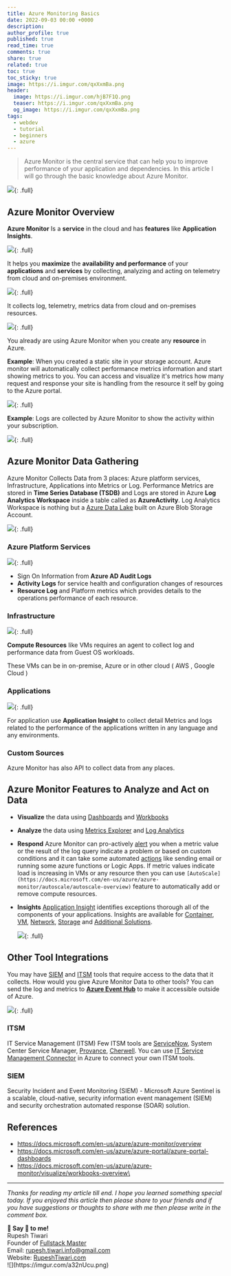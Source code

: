 ```yaml
---
title: Azure Monitoring Basics
date: 2022-09-03 00:00 +0000
description:
author_profile: true
published: true
read_time: true
comments: true
share: true
related: true
toc: true
toc_sticky: true
image: https://i.imgur.com/qxXxmBa.png
header:
  image: https://i.imgur.com/hjB7F1Q.png
  teaser: https://i.imgur.com/qxXxmBa.png
  og_image: https://i.imgur.com/qxXxmBa.png
tags:
  - webdev
  - tutorial
  - beginners
  - azure
---
```


> Azure Monitor is the central service that can help you to improve performance of your application and dependencies. In this article I will go through the basic knowledge about Azure Monitor.

![](https://i.imgur.com/FOQXz3R.png){: .full}

## Azure Monitor Overview

**Azure Monitor** Is a **service** in the cloud and has **features** like **Application Insights**.

![](https://i.imgur.com/FFPq95S.png){: .full}

It helps you **maximize** the **availability and performance** of your **applications** and **services** by collecting, analyzing and acting on telemetry from cloud and on-premises environment.

![](https://i.imgur.com/HWvAQWK.png){: .full}

It collects log, telemetry, metrics data from cloud and on-premises resources.

![](https://i.imgur.com/fpoWLBp.png){: .full}

You already are using Azure Monitor when you create any **resource** in Azure.

**Example**: When you created a static site in your storage account. Azure monitor will automatically collect performance metrics information and start showing metrics to you. You can access and visualize it's metrics how many request and response your site is handling from the resource it self by going to the Azure portal.

![](https://i.imgur.com/njxry7F.png){: .full}

**Example**: Logs are collected by Azure Monitor to show the activity within your subscription.

![](https://i.imgur.com/fjy5UJE.png){: .full}

## Azure Monitor Data Gathering

Azure Monitor Collects Data from 3 places: Azure platform services, Infrastructure, Applications into Metrics or Log. Performance Metrics are stored in **Time Series Database (TSDB)** and Logs are stored in Azure **Log Analytics Workspace** inside a table called as **AzureActivity**. Log Analytics Workspace is nothing but a [Azure Data Lake](https://docs.microsoft.com/en-us/azure/storage/blobs/data-lake-storage-introduction) built on Azure Blob Storage Account.

![](https://i.imgur.com/bRC0GHh.png){: .full}

### Azure Platform Services

![](https://i.imgur.com/EKVan5V.png){: .full}

- Sign On Information from **Azure AD Audit Logs**
- **Activity Logs** for service health and configuration changes of resources
- **Resource Log** and Platform metrics which provides details to the operations performance of each resource.

### Infrastructure

![](https://i.imgur.com/sZiz4yS.png){: .full}

**Compute Resources** like VMs requires an agent to collect log and performance data from Guest OS workloads.

These VMs can be in on-premise, Azure or in other cloud ( AWS , Google Cloud )

### Applications

![](https://i.imgur.com/sZiz4yS.png){: .full}

For application use **Application Insight** to collect detail Metrics and logs related to the performance of the applications written in any language and any environments.

### Custom Sources

Azure Monitor has also API to collect data from any places.

## Azure Monitor Features to Analyze and Act on Data

- **Visualize** the data using [Dashboards](https://docs.microsoft.com/en-us/azure/azure-portal/azure-portal-dashboards) and [Workbooks](https://docs.microsoft.com/en-us/azure/azure-monitor/visualize/workbooks-overview)
- **Analyze** the data using [Metrics Explorer](https://docs.microsoft.com/en-us/azure/azure-monitor/essentials/metrics-getting-started) and [Log Analytics](https://docs.microsoft.com/en-us/azure/azure-monitor/logs/log-analytics-tutorial)
- **Respond** Azure Monitor can pro-actively [alert](https://docs.microsoft.com/en-us/azure/azure-monitor/alerts/alerts-overview) you when a metric value or the result of the log query indicate a problem or based on custom conditions and it can take some automated [actions](https://docs.microsoft.com/en-us/azure/azure-monitor/alerts/action-groups) like sending email or running some azure functions or Logic Apps. If metric values indicate load is increasing in VMs or any resource then you can use `[AutoScale](https://docs.microsoft.com/en-us/azure/azure-monitor/autoscale/autoscale-overview)` feature to automatically add or remove compute resources.
- **Insights** [Application Insight](https://docs.microsoft.com/en-us/azure/azure-monitor/app/app-insights-overview) identifies exceptions thorough all of the components of your applications. Insights are available for [Container](https://docs.microsoft.com/en-us/azure/container-instances/container-instances-overview), [VM](https://docs.microsoft.com/en-us/azure/azure-monitor/vm/vminsights-overview), [Network](https://docs.microsoft.com/en-us/azure/azure-monitor/insights/network-insights-overview), [Storage](https://docs.microsoft.com/en-us/azure/storage/common/storage-insights-overview) and [Additional Solutions](https://docs.microsoft.com/en-us/azure/azure-monitor/insights/solutions?tabs=portal).

  ![](https://i.imgur.com/VyETInr.png){: .full}

## Other Tool Integrations

You may have [SIEM](#siem) and [ITSM](#itsm) tools that require access to the data that it collects. How would you give Azure Monitor Data to other tools? You can send the log and metrics to **[Azure Event Hub](https://docs.microsoft.com/en-us/azure/event-hubs/event-hubs-about)** to make it accessible outside of Azure.

![](https://i.imgur.com/GWDAQ5k.png){: .full}

### ITSM

IT Service Management (ITSM) Few ITSM tools are [ServiceNow](https://www.servicenow.com/), System Center Service Manager, [Provance](https://www.provance.com/), [Cherwell](https://www.cherwell.com/services/training/). You can use [IT Service Management Connector](https://docs.microsoft.com/en-us/azure/azure-monitor/alerts/itsmc-overview) in Azure to connect your own ITSM tools.

### SIEM

Security Incident and Event Monitoring (SIEM) - Microsoft Azure Sentinel is a scalable, cloud-native, security information event management (SIEM) and security orchestration automated response (SOAR) solution.

## References

- https://docs.microsoft.com/en-us/azure/azure-monitor/overview
- https://docs.microsoft.com/en-us/azure/azure-portal/azure-portal-dashboards
- https://docs.microsoft.com/en-us/azure/azure-monitor/visualize/workbooks-overview\

---

_Thanks for reading my article till end. I hope you learned something special today. If you enjoyed this article then please share to your friends and if you have suggestions or thoughts to share with me then please write in the comment box._

<div class="notice--success">
<strong>💖 Say 👋 to me!</strong>
<br>Rupesh Tiwari
<br>Founder of <a href="https://www.fullstackmaster.net">Fullstack Master </a>
<br>Email: <a href="mailto:rupesh.tiwari.info@gmail.com?subject=Hi">rupesh.tiwari.info@gmail.com</a>
<br>Website: <a href="https://www.rupeshtiwari.com">RupeshTiwari.com </a>
</div>
![](https://imgur.com/a32nUcu.png)
